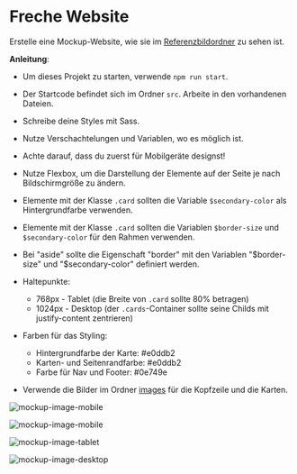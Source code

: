 # Freche Website


Erstelle eine Mockup-Website, wie sie im [Referenzbildordner](./images_reference) zu sehen ist.

**Anleitung**:

* Um dieses Projekt zu starten, verwende `npm run start`.
* Der Startcode befindet sich im Ordner `src`. Arbeite in den vorhandenen Dateien.
* Schreibe deine Styles mit Sass.
* Nutze Verschachtelungen und Variablen, wo es möglich ist.
* Achte darauf, dass du zuerst für Mobilgeräte designst!

* Nutze Flexbox, um die Darstellung der Elemente auf der Seite je nach Bildschirmgröße zu ändern.
* Elemente mit der Klasse `.card` sollten die Variable `$secondary-color` als Hintergrundfarbe verwenden.
* Elemente mit der Klasse `.card` sollten die Variablen `$border-size` und `$secondary-color` für den Rahmen verwenden.
* Bei "aside" sollte die Eigenschaft "border" mit den Variablen "$border-size" und "$secondary-color" definiert werden.

* Haltepunkte:
    - 768px - Tablet (die Breite von `.card` sollte 80% betragen)
    - 1024px - Desktop (der `.cards`-Container sollte seine Childs mit justify-content zentrieren)

* Farben für das Styling:
    - Hintergrundfarbe der Karte: #e0ddb2
    - Karten- und Seitenrandfarbe: #e0ddb2
    - Farbe für Nav und Footer: #0e749e
* Verwende die Bilder im Ordner [images](./src/images) für die Kopfzeile und die Karten.

![mockup-image-mobile](./images_reference/mobile1.png)

![mockup-image-mobile](./images_reference/mobile2.png)

![mockup-image-tablet](./images_reference/tablet.png)

![mockup-image-desktop](./images_reference/desktop.png)